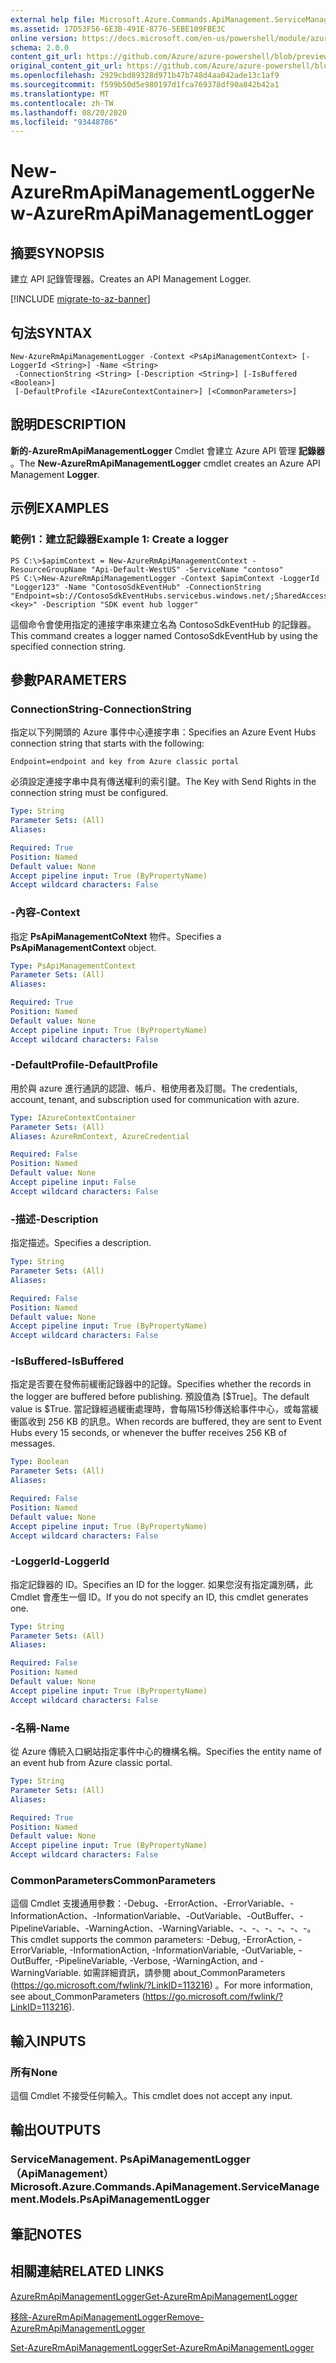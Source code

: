 ```yaml
---
external help file: Microsoft.Azure.Commands.ApiManagement.ServiceManagement.dll-Help.xml
ms.assetid: 17D53F56-6E3B-491E-8776-5EBE109FBE3C
online version: https://docs.microsoft.com/en-us/powershell/module/azurerm.apimanagement/new-azurermapimanagementlogger
schema: 2.0.0
content_git_url: https://github.com/Azure/azure-powershell/blob/preview/src/ResourceManager/ApiManagement/Commands.ApiManagement/help/New-AzureRmApiManagementLogger.md
original_content_git_url: https://github.com/Azure/azure-powershell/blob/preview/src/ResourceManager/ApiManagement/Commands.ApiManagement/help/New-AzureRmApiManagementLogger.md
ms.openlocfilehash: 2929cbd89328d971b47b748d4aa042ade13c1af9
ms.sourcegitcommit: f599b50d5e980197d1fca769378df90a842b42a1
ms.translationtype: MT
ms.contentlocale: zh-TW
ms.lasthandoff: 08/20/2020
ms.locfileid: "93448786"
---
```

# <span data-ttu-id="b6437-101">New-AzureRmApiManagementLogger</span><span class="sxs-lookup"><span data-stu-id="b6437-101">New-AzureRmApiManagementLogger</span></span>

## <span data-ttu-id="b6437-102">摘要</span><span class="sxs-lookup"><span data-stu-id="b6437-102">SYNOPSIS</span></span>
<span data-ttu-id="b6437-103">建立 API 記錄管理器。</span><span class="sxs-lookup"><span data-stu-id="b6437-103">Creates an API Management Logger.</span></span>

[!INCLUDE [migrate-to-az-banner](../../includes/migrate-to-az-banner.md)]

## <span data-ttu-id="b6437-104">句法</span><span class="sxs-lookup"><span data-stu-id="b6437-104">SYNTAX</span></span>

```
New-AzureRmApiManagementLogger -Context <PsApiManagementContext> [-LoggerId <String>] -Name <String>
 -ConnectionString <String> [-Description <String>] [-IsBuffered <Boolean>]
 [-DefaultProfile <IAzureContextContainer>] [<CommonParameters>]
```

## <span data-ttu-id="b6437-105">說明</span><span class="sxs-lookup"><span data-stu-id="b6437-105">DESCRIPTION</span></span>
<span data-ttu-id="b6437-106">**新的-AzureRmApiManagementLogger** Cmdlet 會建立 Azure API 管理 **記錄器** 。</span><span class="sxs-lookup"><span data-stu-id="b6437-106">The **New-AzureRmApiManagementLogger** cmdlet creates an Azure API Management **Logger**.</span></span>

## <span data-ttu-id="b6437-107">示例</span><span class="sxs-lookup"><span data-stu-id="b6437-107">EXAMPLES</span></span>

### <span data-ttu-id="b6437-108">範例1：建立記錄器</span><span class="sxs-lookup"><span data-stu-id="b6437-108">Example 1: Create a logger</span></span>
```
PS C:\>$apimContext = New-AzureRmApiManagementContext -ResourceGroupName "Api-Default-WestUS" -ServiceName "contoso"
PS C:\>New-AzureRmApiManagementLogger -Context $apimContext -LoggerId "Logger123" -Name "ContosoSdkEventHub" -ConnectionString "Endpoint=sb://ContosoSdkEventHubs.servicebus.windows.net/;SharedAccessKeyName=SendKey;SharedAccessKey=<key>" -Description "SDK event hub logger"
```

<span data-ttu-id="b6437-109">這個命令會使用指定的連接字串來建立名為 ContosoSdkEventHub 的記錄器。</span><span class="sxs-lookup"><span data-stu-id="b6437-109">This command creates a logger named ContosoSdkEventHub by using the specified connection string.</span></span>

## <span data-ttu-id="b6437-110">參數</span><span class="sxs-lookup"><span data-stu-id="b6437-110">PARAMETERS</span></span>

### <span data-ttu-id="b6437-111">ConnectionString</span><span class="sxs-lookup"><span data-stu-id="b6437-111">-ConnectionString</span></span>
<span data-ttu-id="b6437-112">指定以下列開頭的 Azure 事件中心連接字串：</span><span class="sxs-lookup"><span data-stu-id="b6437-112">Specifies an Azure Event Hubs connection string that starts with the following:</span></span> 

`Endpoint=endpoint and key from Azure classic portal`

<span data-ttu-id="b6437-113">必須設定連接字串中具有傳送權利的索引鍵。</span><span class="sxs-lookup"><span data-stu-id="b6437-113">The Key with Send Rights in the connection string must be configured.</span></span>

```yaml
Type: String
Parameter Sets: (All)
Aliases: 

Required: True
Position: Named
Default value: None
Accept pipeline input: True (ByPropertyName)
Accept wildcard characters: False
```

### <span data-ttu-id="b6437-114">-內容</span><span class="sxs-lookup"><span data-stu-id="b6437-114">-Context</span></span>
<span data-ttu-id="b6437-115">指定 **PsApiManagementCoNtext** 物件。</span><span class="sxs-lookup"><span data-stu-id="b6437-115">Specifies a **PsApiManagementContext** object.</span></span>

```yaml
Type: PsApiManagementContext
Parameter Sets: (All)
Aliases: 

Required: True
Position: Named
Default value: None
Accept pipeline input: True (ByPropertyName)
Accept wildcard characters: False
```

### <span data-ttu-id="b6437-116">-DefaultProfile</span><span class="sxs-lookup"><span data-stu-id="b6437-116">-DefaultProfile</span></span>
<span data-ttu-id="b6437-117">用於與 azure 進行通訊的認證、帳戶、租使用者及訂閱。</span><span class="sxs-lookup"><span data-stu-id="b6437-117">The credentials, account, tenant, and subscription used for communication with azure.</span></span>
 
```yaml
Type: IAzureContextContainer
Parameter Sets: (All)
Aliases: AzureRmContext, AzureCredential

Required: False
Position: Named
Default value: None
Accept pipeline input: False
Accept wildcard characters: False
```

### <span data-ttu-id="b6437-118">-描述</span><span class="sxs-lookup"><span data-stu-id="b6437-118">-Description</span></span>
<span data-ttu-id="b6437-119">指定描述。</span><span class="sxs-lookup"><span data-stu-id="b6437-119">Specifies a description.</span></span>

```yaml
Type: String
Parameter Sets: (All)
Aliases: 

Required: False
Position: Named
Default value: None
Accept pipeline input: True (ByPropertyName)
Accept wildcard characters: False
```

### <span data-ttu-id="b6437-120">-IsBuffered</span><span class="sxs-lookup"><span data-stu-id="b6437-120">-IsBuffered</span></span>
<span data-ttu-id="b6437-121">指定是否要在發佈前緩衝記錄器中的記錄。</span><span class="sxs-lookup"><span data-stu-id="b6437-121">Specifies whether the records in the logger are buffered before publishing.</span></span>
<span data-ttu-id="b6437-122">預設值為 [$True]。</span><span class="sxs-lookup"><span data-stu-id="b6437-122">The default value is $True.</span></span>
<span data-ttu-id="b6437-123">當記錄經過緩衝處理時，會每隔15秒傳送給事件中心，或每當緩衝區收到 256 KB 的訊息。</span><span class="sxs-lookup"><span data-stu-id="b6437-123">When records are buffered, they are sent to Event Hubs every 15 seconds, or whenever the buffer receives 256 KB of messages.</span></span>

```yaml
Type: Boolean
Parameter Sets: (All)
Aliases: 

Required: False
Position: Named
Default value: None
Accept pipeline input: True (ByPropertyName)
Accept wildcard characters: False
```

### <span data-ttu-id="b6437-124">-LoggerId</span><span class="sxs-lookup"><span data-stu-id="b6437-124">-LoggerId</span></span>
<span data-ttu-id="b6437-125">指定記錄器的 ID。</span><span class="sxs-lookup"><span data-stu-id="b6437-125">Specifies an ID for the logger.</span></span>
<span data-ttu-id="b6437-126">如果您沒有指定識別碼，此 Cmdlet 會產生一個 ID。</span><span class="sxs-lookup"><span data-stu-id="b6437-126">If you do not specify an ID, this cmdlet generates one.</span></span>

```yaml
Type: String
Parameter Sets: (All)
Aliases: 

Required: False
Position: Named
Default value: None
Accept pipeline input: True (ByPropertyName)
Accept wildcard characters: False
```

### <span data-ttu-id="b6437-127">-名稱</span><span class="sxs-lookup"><span data-stu-id="b6437-127">-Name</span></span>
<span data-ttu-id="b6437-128">從 Azure 傳統入口網站指定事件中心的機構名稱。</span><span class="sxs-lookup"><span data-stu-id="b6437-128">Specifies the entity name of an event hub from Azure classic portal.</span></span>

```yaml
Type: String
Parameter Sets: (All)
Aliases: 

Required: True
Position: Named
Default value: None
Accept pipeline input: True (ByPropertyName)
Accept wildcard characters: False
```

### <span data-ttu-id="b6437-129">CommonParameters</span><span class="sxs-lookup"><span data-stu-id="b6437-129">CommonParameters</span></span>
<span data-ttu-id="b6437-130">這個 Cmdlet 支援通用參數：-Debug、-ErrorAction、-ErrorVariable、-InformationAction、-InformationVariable、-OutVariable、-OutBuffer、-PipelineVariable、-WarningAction、-WarningVariable、-、-、-、-、-、-。</span><span class="sxs-lookup"><span data-stu-id="b6437-130">This cmdlet supports the common parameters: -Debug, -ErrorAction, -ErrorVariable, -InformationAction, -InformationVariable, -OutVariable, -OutBuffer, -PipelineVariable, -Verbose, -WarningAction, and -WarningVariable.</span></span> <span data-ttu-id="b6437-131">如需詳細資訊，請參閱 about_CommonParameters (https://go.microsoft.com/fwlink/?LinkID=113216) 。</span><span class="sxs-lookup"><span data-stu-id="b6437-131">For more information, see about_CommonParameters (https://go.microsoft.com/fwlink/?LinkID=113216).</span></span>

## <span data-ttu-id="b6437-132">輸入</span><span class="sxs-lookup"><span data-stu-id="b6437-132">INPUTS</span></span>

### <span data-ttu-id="b6437-133">所有</span><span class="sxs-lookup"><span data-stu-id="b6437-133">None</span></span>
<span data-ttu-id="b6437-134">這個 Cmdlet 不接受任何輸入。</span><span class="sxs-lookup"><span data-stu-id="b6437-134">This cmdlet does not accept any input.</span></span>

## <span data-ttu-id="b6437-135">輸出</span><span class="sxs-lookup"><span data-stu-id="b6437-135">OUTPUTS</span></span>

### <span data-ttu-id="b6437-136">ServiceManagement. PsApiManagementLogger （ApiManagement）</span><span class="sxs-lookup"><span data-stu-id="b6437-136">Microsoft.Azure.Commands.ApiManagement.ServiceManagement.Models.PsApiManagementLogger</span></span>

## <span data-ttu-id="b6437-137">筆記</span><span class="sxs-lookup"><span data-stu-id="b6437-137">NOTES</span></span>

## <span data-ttu-id="b6437-138">相關連結</span><span class="sxs-lookup"><span data-stu-id="b6437-138">RELATED LINKS</span></span>

[<span data-ttu-id="b6437-139">AzureRmApiManagementLogger</span><span class="sxs-lookup"><span data-stu-id="b6437-139">Get-AzureRmApiManagementLogger</span></span>](./Get-AzureRmApiManagementLogger.md)

[<span data-ttu-id="b6437-140">移除-AzureRmApiManagementLogger</span><span class="sxs-lookup"><span data-stu-id="b6437-140">Remove-AzureRmApiManagementLogger</span></span>](./Remove-AzureRmApiManagementLogger.md)

[<span data-ttu-id="b6437-141">Set-AzureRmApiManagementLogger</span><span class="sxs-lookup"><span data-stu-id="b6437-141">Set-AzureRmApiManagementLogger</span></span>](./Set-AzureRmApiManagementLogger.md)


